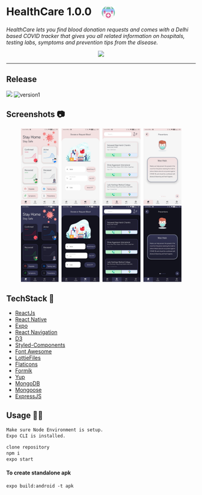 # HealthCare 1.0.0 <img src="assets/logo.png" height="35" width="35" align="center" hspace="20" >

*HealthCare lets you find blood donation requests and comes with a Delhi based COVID tracker
that gives you all related information on hospitals, testing labs, symptoms and prevention tips
from the disease.*

<p align="center">
<img src="readmeAssets/GIF.gif" width="30%" hspace="-10">
</p>

_____

## Release

[![](https://img.shields.io/badge/Download-1.0.0-green)](https://github.com/gauravdh9/healthapp/releases/download/Healthcare/healthcare.apk)
![version1](https://img.shields.io/badge/Status-Stable-blue?logoColor=white)

## Screenshots 📷

<p align="center">
<img src="readmeAssets/6.jpeg" width="20%" hspace="2">
<img src="readmeAssets/2.jpeg" width="20%" hspace="2">
<img src="readmeAssets/4.jpeg" width="20%" hspace="2">
<img src="readmeAssets/5.jpeg" width="20%" hspace="2">
<img src="readmeAssets/1.jpeg" width="20%" hspace="2">
<img src="readmeAssets/7.jpeg" width="20%" hspace="2">
<img src="readmeAssets/8.jpeg" width="20%" hspace="2">
<img src="readmeAssets/9.jpeg" width="20%" hspace="2">
</p>

## TechStack 🔧

- [ReactJs](https://reactjs.org/)
- [React Native](https://reactnative.dev/)
- [Expo](https://expo.io/)
- [React Navigation](https://reactnavigation.org/)
- [D3](https://d3js.org/)
- [Styled-Components](https://styled-components.com/)
- [Font Awesome](https://fontawesome.com/v4.7.0/icons/)
- [LottieFiles](https://lottiefiles.com/popular)
- [Flaticons](https://www.flaticon.com/)
- [Formik](https://formik.org/)
- [Yup](https://github.com/jquense/yup)
- [MongoDB](https://www.mongodb.com/)
- [Mongoose](https://mongoosejs.com/)
- [ExpressJS](https://expressjs.com/)

## Usage :guardsman:

```
Make sure Node Environment is setup.
Expo CLI is installed.
```
```
clone repository
npm i
expo start
```
#### To create standalone apk

```
expo build:android -t apk
```

